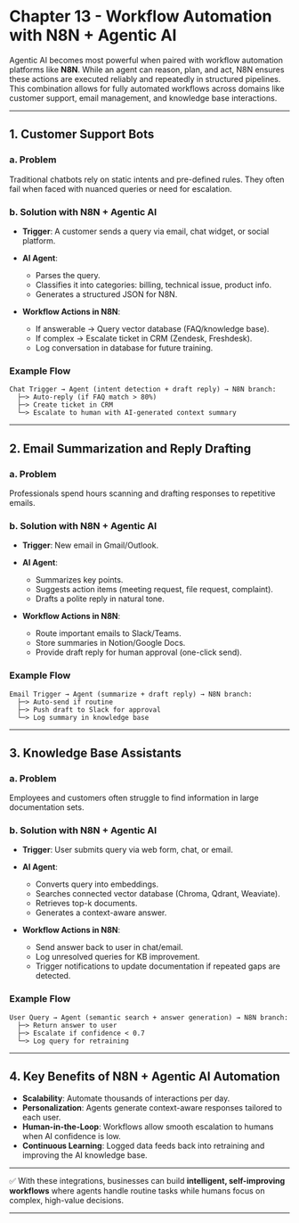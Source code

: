 # **Chapter 13 - Workflow Automation with N8N + Agentic AI**

Agentic AI becomes most powerful when paired with workflow automation platforms like **N8N**. While an agent can reason, plan, and act, N8N ensures these actions are executed reliably and repeatedly in structured pipelines. This combination allows for fully automated workflows across domains like customer support, email management, and knowledge base interactions.

---

## 1. Customer Support Bots

### a. Problem

Traditional chatbots rely on static intents and pre-defined rules. They often fail when faced with nuanced queries or need for escalation.

### b. Solution with N8N + Agentic AI

* **Trigger**: A customer sends a query via email, chat widget, or social platform.
* **AI Agent**:

  * Parses the query.
  * Classifies it into categories: billing, technical issue, product info.
  * Generates a structured JSON for N8N.
* **Workflow Actions in N8N**:

  * If answerable → Query vector database (FAQ/knowledge base).
  * If complex → Escalate ticket in CRM (Zendesk, Freshdesk).
  * Log conversation in database for future training.

### Example Flow

```
Chat Trigger → Agent (intent detection + draft reply) → N8N branch:
  ├─> Auto-reply (if FAQ match > 80%)
  ├─> Create ticket in CRM
  └─> Escalate to human with AI-generated context summary
```

---

## 2. Email Summarization and Reply Drafting

### a. Problem

Professionals spend hours scanning and drafting responses to repetitive emails.

### b. Solution with N8N + Agentic AI

* **Trigger**: New email in Gmail/Outlook.
* **AI Agent**:

  * Summarizes key points.
  * Suggests action items (meeting request, file request, complaint).
  * Drafts a polite reply in natural tone.
* **Workflow Actions in N8N**:

  * Route important emails to Slack/Teams.
  * Store summaries in Notion/Google Docs.
  * Provide draft reply for human approval (one-click send).

### Example Flow

```
Email Trigger → Agent (summarize + draft reply) → N8N branch:
  ├─> Auto-send if routine
  ├─> Push draft to Slack for approval
  └─> Log summary in knowledge base
```

---

## 3. Knowledge Base Assistants

### a. Problem

Employees and customers often struggle to find information in large documentation sets.

### b. Solution with N8N + Agentic AI

* **Trigger**: User submits query via web form, chat, or email.
* **AI Agent**:

  * Converts query into embeddings.
  * Searches connected vector database (Chroma, Qdrant, Weaviate).
  * Retrieves top-k documents.
  * Generates a context-aware answer.
* **Workflow Actions in N8N**:

  * Send answer back to user in chat/email.
  * Log unresolved queries for KB improvement.
  * Trigger notifications to update documentation if repeated gaps are detected.

### Example Flow

```
User Query → Agent (semantic search + answer generation) → N8N branch:
  ├─> Return answer to user
  ├─> Escalate if confidence < 0.7
  └─> Log query for retraining
```

---

## 4. Key Benefits of N8N + Agentic AI Automation

* **Scalability**: Automate thousands of interactions per day.
* **Personalization**: Agents generate context-aware responses tailored to each user.
* **Human-in-the-Loop**: Workflows allow smooth escalation to humans when AI confidence is low.
* **Continuous Learning**: Logged data feeds back into retraining and improving the AI knowledge base.

---

✅ With these integrations, businesses can build **intelligent, self-improving workflows** where agents handle routine tasks while humans focus on complex, high-value decisions.

---

